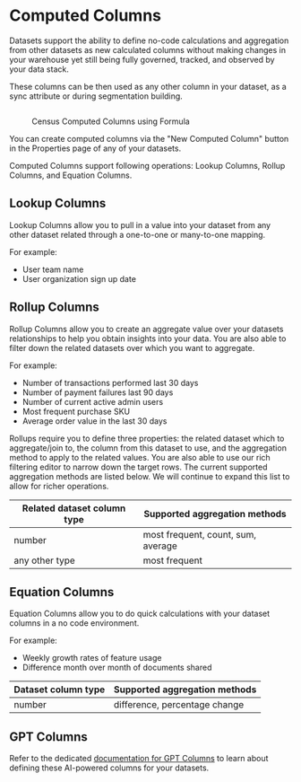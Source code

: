 # Computed Columns

Datasets support the ability to define no-code calculations and aggregation from other datasets as new calculated columns without making changes in your warehouse yet still being fully governed, tracked, and observed by your data stack.

These columns can be then used as any other column in your dataset, as a sync attribute or during segmentation building.

<figure><img src="../.gitbook/assets/Screenshot 2024-06-09 at 5.17.32 AM.png" alt=""><figcaption><p>Census Computed Columns using Formula</p></figcaption></figure>

You can create computed columns via the "New Computed Column" button in the Properties page of any of your datasets.&#x20;

Computed Columns support following operations: Lookup Columns, Rollup Columns, and Equation Columns.

## Lookup Columns&#x20;

Lookup Columns allow you to pull in a value into your dataset from any other dataset related through a  one-to-one or many-to-one mapping.

For example:

* User team name
* User organization sign up date&#x20;

## Rollup Columns&#x20;

Rollup Columns allow you to create an aggregate value over your datasets relationships to help you obtain insights into your data. You are also able to filter down the related datasets over which you want to aggregate.

For example:&#x20;

* Number of transactions performed last 30 days
* Number of payment failures last 90 days
* Number of current active admin users
* Most frequent purchase SKU
* Average order value in the last 30 days

Rollups require you to define three properties: the related dataset which to aggregate/join to, the column from this dataset to use, and the aggregation method to apply to the related values. You are also able to use our rich filtering editor to narrow down the target rows. The current supported aggregation methods are listed below. We will continue to expand this list to allow for richer operations.

| Related dataset column type | Supported aggregation methods      |
| --------------------------- | ---------------------------------- |
| number                      | most frequent, count, sum, average |
| any other type              | most frequent                      |

## Equation Columns

Equation Columns allow you to do quick calculations with your dataset columns in a no code environment.

For example:

* Weekly growth rates of feature usage
* Difference month over month of documents shared

| Dataset column type | Supported aggregation methods |
| ------------------- | ----------------------------- |
| number              | difference, percentage change |

## GPT Columns

Refer to the dedicated [documentation for GPT Columns](gpt-columns/) to learn about defining these AI-powered columns for your datasets.

